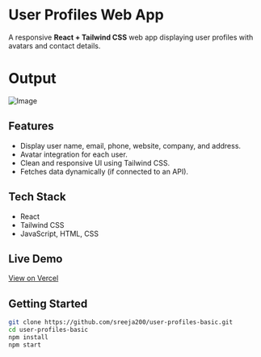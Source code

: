 # User Profiles Web App

A responsive **React + Tailwind CSS** web app displaying user profiles with avatars and contact details.

# Output

![Image](https://github.com/user-attachments/assets/3fb782c1-bab1-4c58-8bc1-af79e38dddc0)

## Features
- Display user name, email, phone, website, company, and address.
- Avatar integration for each user.
- Clean and responsive UI using Tailwind CSS.
- Fetches data dynamically (if connected to an API).

## Tech Stack
- React
- Tailwind CSS
- JavaScript, HTML, CSS

## Live Demo
[View on Vercel](https://user-profiles-basic-7aw1czen4-sreeja-gunnams-projects.vercel.app)

## Getting Started
```bash
git clone https://github.com/sreeja200/user-profiles-basic.git
cd user-profiles-basic
npm install
npm start
